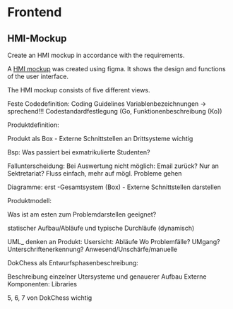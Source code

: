 # Frontend

## HMI-Mockup

Create an HMI mockup in accordance with the requirements.


A [HMI mockup](https://www.figma.com/file/LafaEbsEgrPlpfGFD248Ht/Eva?type=design&node-id=0-1&mode=design&t=WLknTuXN0PHTvYjs-0) was created using figma. It shows the design and functions of the user interface. 

The HMI mockup consists of five different views.









Feste Codedefinition:
Coding Guidelines
Variablenbezeichnungen -> sprechend!!!
Codestandardfestlegung
(Go, Funktionenbeschreibung (Ko))






Produktdefinition:

Produkt als Box - Externe Schnittstellen an Drittsysteme wichtig

Bsp: Was passiert bei exmatrikulierte Studenten?

Fallunterscheidung:
Bei Auswertung nicht möglich: Email zurück? Nur an Sektretariat?
Fluss einfach, mehr auf mögl. Probleme gehen

Diagramme:
erst
-Gesamtsystem (Box) - Externe Schnittstellen darstellen








Produktmodell:

Was ist am esten zum Problemdarstellen geeignet?

statischer Aufbau/Abläufe und typische Durchläufe (dynamisch)


UML_ denken an Produkt: 
Usersicht: Abläufe
Wo Problemfälle? UMgang? Unterschriftenerkennung?
Anwesend/Unschärfe/manuelle



DokChess als Entwurfsphasenbeschreibung:

Beschreibung einzelner Utersysteme und genauerer Aufbau
Externe Komponenten: Libraries

5, 6, 7 von DokChess wichtig


